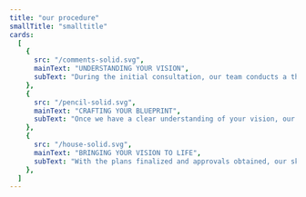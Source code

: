 ```yaml
---
title: "our procedure"
smallTitle: "smalltitle"
cards:
  [
    {
      src: "/comments-solid.svg",
      mainText: "UNDERSTANDING YOUR VISION",
      subText: "During the initial consultation, our team conducts a thorough assessment of the site and discusses design preferences, budget considerations, and project timelines. This crucial step lays the foundation for a successful collaboration.",
    },
    {
      src: "/pencil-solid.svg",
      mainText: "CRAFTING YOUR BLUEPRINT",
      subText: "Once we have a clear understanding of your vision, our expert designers and architects get to work creating detailed plans and blueprints. We take into account factors such as functionality and regulatory requirements to ensure a comprehensive design.",
    },
    {
      src: "/house-solid.svg",
      mainText: "BRINGING YOUR VISION TO LIFE",
      subText: "With the plans finalized and approvals obtained, our skilled construction team swings into action. We meticulously execute each phase of the project, from groundbreaking to final finishes, with precision and attention to detail.",
    },
  ]
---
```

